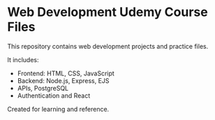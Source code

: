 # Web Development Udemy Course Files

This repository contains web development projects and practice files.

It includes:

- Frontend: HTML, CSS, JavaScript
- Backend: Node.js, Express, EJS
- APIs, PostgreSQL
- Authentication and React

Created for learning and reference.
